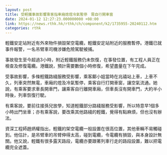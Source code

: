 ```yaml
---
layout: post
title: 受輕鐵事故影響乘客指車廂熄燈冷氣暫停　需自行開車窗
date: 2024-01-12 12:27:23.000000000 +08:00
link: https://news.rthk.hk/rthk/ch/component/k2/1735955-20240112.htm
categories: rthk
---
```


輕鐵安定站附近有外來物件損毀架空電纜，輕鐵安定站附近的服務暫停。港鐵已就事件報警，一名吊臂車司機涉嫌危險駕駛被捕。

事故發生至今超過3小時，附近輕鐵服務仍未恢復，在事發位置，有工程人員正在檢查及修復電纜。港鐵說，預計需要數個小時修復，希望盡量在下午完成。

受事故影響，多條輕鐵路綫服務受影響，乘客鄺小姐當時在兆禧站上車，上車不久，列車突然無電，車廂的燈及冷氣暫停，乘客自行打開車窗，讓空氣流通。她說，有乘客要求車長開車門，讓乘客自行離開車廂，但車長沒有開車門，大約半小時後，列車恢復行駛。

有乘客說，要前往接孫兒放學，知道輕鐵部分路綫服務受影響，所以特意早1個多小時出門坐車；亦有乘客說，要改乘其他路綫的輕鐵，覺得有點麻煩，但也沒有辦法。

資深工程師趙炳權指出，輕鐵的架空電纜一般設置在很高位置，其他車輛不易觸碰到。他估計，是吊臂車的吊臂伸得太高，碰到電纜，令電纜有損毀，與本身設計無關。他又說，輕鐵有很多露天路段，電纜亦要跟著列車行走的路段設置，難以把電纜完全遮蓋。
